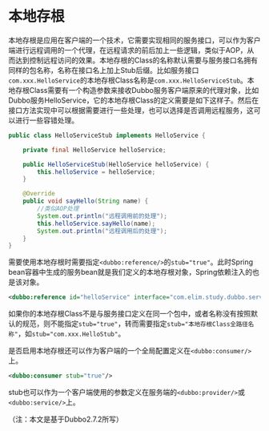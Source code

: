 # 本地存根

本地存根是应用在客户端的一个技术，它需要实现相同的服务接口，可以作为客户端进行远程调用的一个代理，在远程请求的前后加上一些逻辑，类似于AOP，从而达到控制远程访问的效果。本地存根的Class的名称默认需要与服务接口名拥有同样的包名称，名称在接口名上加上Stub后缀。比如服务接口`com.xxx.HelloService`的本地存根Class名称是`com.xxx.HelloServiceStub`。本地存根Class需要有一个构造参数来接收Dubbo服务客户端原来的代理对象，比如Dubbo服务HelloService，它的本地存根Class的定义需要是如下这样子。然后在接口方法实现中可以根据需要进行一些处理，也可以选择是否调用远程服务，这可以进行一些容错处理。

```java
public class HelloServiceStub implements HelloService {

    private final HelloService helloService;

    public HelloServiceStub(HelloService helloService) {
        this.helloService = helloService;
    }

    @Override
    public void sayHello(String name) {
        //类似AOP处理
        System.out.println("远程调用前的处理");
        this.helloService.sayHello(name);
        System.out.println("远程调用后的处理");
    }
}

```

需要使用本地存根时需要指定`<dubbo:reference/>`的`stub="true"`。此时Spring bean容器中生成的服务bean就是我们定义的本地存根对象，Spring依赖注入的也是该对象。

```xml
<dubbo:reference id="helloService" interface="com.elim.study.dubbo.service.HelloService" stub="true"/>
```

如果你的本地存根Class不是与服务接口定义在同一个包中，或者名称没有按照默认的规范，则不能指定`stub="true"`，转而需要指定`stub="本地存根Class全路径名称"`，如`stub="com.xxx.HelloStub"`。

是否启用本地存根还可以作为客户端的一个全局配置定义在`<dubbo:consumer/>`上。

```xml
<dubbo:consumer stub="true"/>
```

stub也可以作为一个客户端使用的参数定义在服务端的`<dubbo:provider/>`或`<dubbo:service/>`上。

（注：本文是基于Dubbo2.7.2所写）
